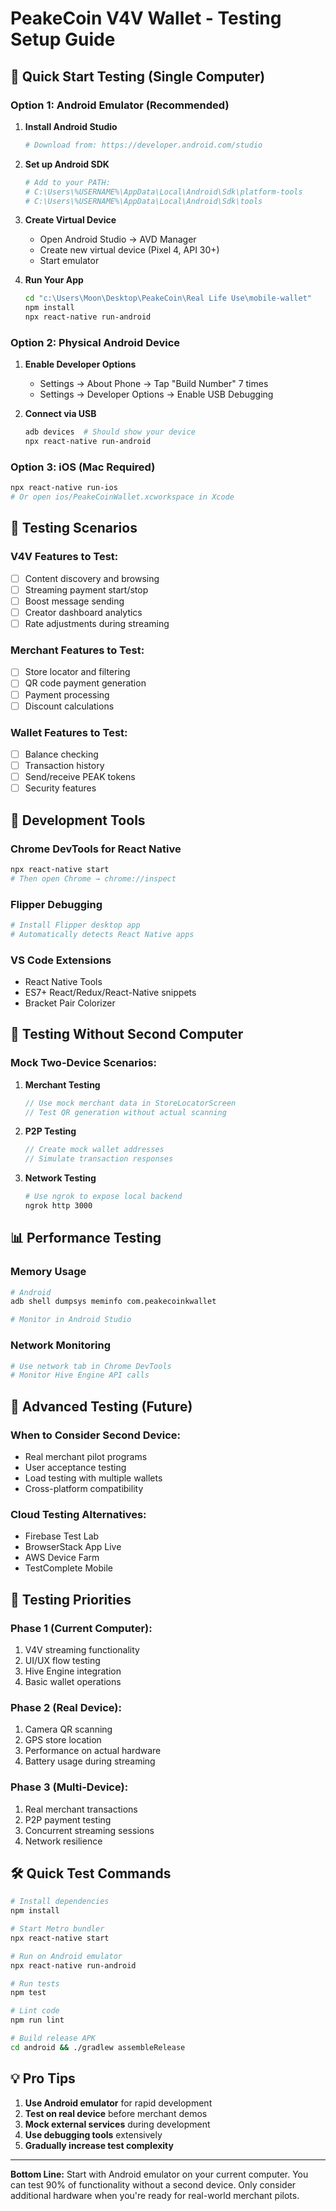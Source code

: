# PeakeCoin V4V Wallet - Testing Setup Guide

## 🚀 Quick Start Testing (Single Computer)

### Option 1: Android Emulator (Recommended)

1. **Install Android Studio**
   ```bash
   # Download from: https://developer.android.com/studio
   ```

2. **Set up Android SDK**
   ```bash
   # Add to your PATH:
   # C:\Users\%USERNAME%\AppData\Local\Android\Sdk\platform-tools
   # C:\Users\%USERNAME%\AppData\Local\Android\Sdk\tools
   ```

3. **Create Virtual Device**
   - Open Android Studio → AVD Manager
   - Create new virtual device (Pixel 4, API 30+)
   - Start emulator

4. **Run Your App**
   ```bash
   cd "c:\Users\Moon\Desktop\PeakeCoin\Real Life Use\mobile-wallet"
   npm install
   npx react-native run-android
   ```

### Option 2: Physical Android Device

1. **Enable Developer Options**
   - Settings → About Phone → Tap "Build Number" 7 times
   - Settings → Developer Options → Enable USB Debugging

2. **Connect via USB**
   ```bash
   adb devices  # Should show your device
   npx react-native run-android
   ```

### Option 3: iOS (Mac Required)

```bash
npx react-native run-ios
# Or open ios/PeakeCoinWallet.xcworkspace in Xcode
```

## 📱 Testing Scenarios

### V4V Features to Test:
- [ ] Content discovery and browsing
- [ ] Streaming payment start/stop
- [ ] Boost message sending
- [ ] Creator dashboard analytics
- [ ] Rate adjustments during streaming

### Merchant Features to Test:
- [ ] Store locator and filtering
- [ ] QR code payment generation
- [ ] Payment processing
- [ ] Discount calculations

### Wallet Features to Test:
- [ ] Balance checking
- [ ] Transaction history
- [ ] Send/receive PEAK tokens
- [ ] Security features

## 🔧 Development Tools

### Chrome DevTools for React Native
```bash
npx react-native start
# Then open Chrome → chrome://inspect
```

### Flipper Debugging
```bash
# Install Flipper desktop app
# Automatically detects React Native apps
```

### VS Code Extensions
- React Native Tools
- ES7+ React/Redux/React-Native snippets
- Bracket Pair Colorizer

## 🧪 Testing Without Second Computer

### Mock Two-Device Scenarios:

1. **Merchant Testing**
   ```javascript
   // Use mock merchant data in StoreLocatorScreen
   // Test QR generation without actual scanning
   ```

2. **P2P Testing**
   ```javascript
   // Create mock wallet addresses
   // Simulate transaction responses
   ```

3. **Network Testing**
   ```bash
   # Use ngrok to expose local backend
   ngrok http 3000
   ```

## 📊 Performance Testing

### Memory Usage
```bash
# Android
adb shell dumpsys meminfo com.peakecoinkwallet

# Monitor in Android Studio
```

### Network Monitoring
```bash
# Use network tab in Chrome DevTools
# Monitor Hive Engine API calls
```

## 🚀 Advanced Testing (Future)

### When to Consider Second Device:
- Real merchant pilot programs
- User acceptance testing
- Load testing with multiple wallets
- Cross-platform compatibility

### Cloud Testing Alternatives:
- Firebase Test Lab
- BrowserStack App Live
- AWS Device Farm
- TestComplete Mobile

## 🎯 Testing Priorities

### Phase 1 (Current Computer):
1. V4V streaming functionality
2. UI/UX flow testing
3. Hive Engine integration
4. Basic wallet operations

### Phase 2 (Real Device):
1. Camera QR scanning
2. GPS store location
3. Performance on actual hardware
4. Battery usage during streaming

### Phase 3 (Multi-Device):
1. Real merchant transactions
2. P2P payment testing
3. Concurrent streaming sessions
4. Network resilience

## 🛠️ Quick Test Commands

```bash
# Install dependencies
npm install

# Start Metro bundler
npx react-native start

# Run on Android emulator
npx react-native run-android

# Run tests
npm test

# Lint code
npm run lint

# Build release APK
cd android && ./gradlew assembleRelease
```

## 💡 Pro Tips

1. **Use Android emulator** for rapid development
2. **Test on real device** before merchant demos
3. **Mock external services** during development
4. **Use debugging tools** extensively
5. **Gradually increase test complexity**

---

**Bottom Line:** Start with Android emulator on your current computer. You can test 90% of functionality without a second device. Only consider additional hardware when you're ready for real-world merchant pilots.
